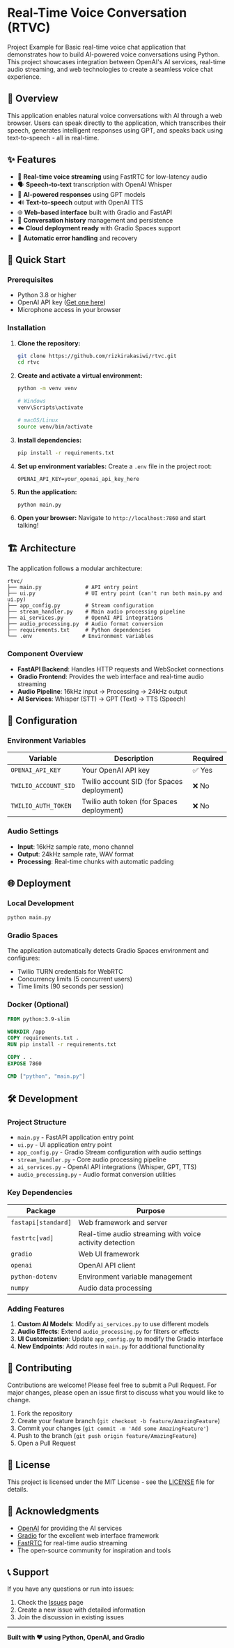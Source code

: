 # Real-Time Voice Conversation (RTVC)

Project Example for Basic real-time voice chat application that demonstrates how to build AI-powered voice conversations using Python. This project showcases integration between OpenAI's AI services, real-time audio streaming, and web technologies to create a seamless voice chat experience.

## 🎯 Overview

This application enables natural voice conversations with AI through a web browser. Users can speak directly to the application, which transcribes their speech, generates intelligent responses using GPT, and speaks back using text-to-speech - all in real-time.

## ✨ Features

- 🎤 **Real-time voice streaming** using FastRTC for low-latency audio
- 🗣️ **Speech-to-text** transcription with OpenAI Whisper
- 🧠 **AI-powered responses** using GPT models
- 🔊 **Text-to-speech** output with OpenAI TTS
- 🌐 **Web-based interface** built with Gradio and FastAPI
- 📝 **Conversation history** management and persistence
- ☁️ **Cloud deployment ready** with Gradio Spaces support
- 🔄 **Automatic error handling** and recovery

## 🚀 Quick Start

### Prerequisites

- Python 3.8 or higher
- OpenAI API key ([Get one here](https://platform.openai.com/api-keys))
- Microphone access in your browser

### Installation

1. **Clone the repository:**
   ```bash
   git clone https://github.com/rizkirakasiwi/rtvc.git
   cd rtvc
   ```

2. **Create and activate a virtual environment:**
   ```bash
   python -m venv venv
   
   # Windows
   venv\Scripts\activate
   
   # macOS/Linux
   source venv/bin/activate
   ```

3. **Install dependencies:**
   ```bash
   pip install -r requirements.txt
   ```

4. **Set up environment variables:**
   Create a `.env` file in the project root:
   ```env
   OPENAI_API_KEY=your_openai_api_key_here
   ```

5. **Run the application:**
   ```bash
   python main.py
   ```

6. **Open your browser:**
   Navigate to `http://localhost:7860` and start talking!

## 🏗️ Architecture

The application follows a modular architecture:

```
rtvc/
├── main.py              # API entry point
├── ui.py                # UI entry point (can't run both main.py and ui.py) 
├── app_config.py        # Stream configuration
├── stream_handler.py    # Main audio processing pipeline
├── ai_services.py       # OpenAI API integrations
├── audio_processing.py  # Audio format conversion
├── requirements.txt     # Python dependencies
└── .env                # Environment variables
```

### Component Overview

- **FastAPI Backend**: Handles HTTP requests and WebSocket connections
- **Gradio Frontend**: Provides the web interface and real-time audio streaming
- **Audio Pipeline**: 16kHz input → Processing → 24kHz output
- **AI Services**: Whisper (STT) → GPT (Text) → TTS (Speech)

## 🔧 Configuration

### Environment Variables

| Variable | Description | Required |
|----------|-------------|----------|
| `OPENAI_API_KEY` | Your OpenAI API key | ✅ Yes |
| `TWILIO_ACCOUNT_SID` | Twilio account SID (for Spaces deployment) | ❌ No |
| `TWILIO_AUTH_TOKEN` | Twilio auth token (for Spaces deployment) | ❌ No |

### Audio Settings

- **Input**: 16kHz sample rate, mono channel
- **Output**: 24kHz sample rate, WAV format
- **Processing**: Real-time chunks with automatic padding

## 🌐 Deployment

### Local Development
```bash
python main.py
```

### Gradio Spaces
The application automatically detects Gradio Spaces environment and configures:
- Twilio TURN credentials for WebRTC
- Concurrency limits (5 concurrent users)
- Time limits (90 seconds per session)

### Docker (Optional)
```dockerfile
FROM python:3.9-slim

WORKDIR /app
COPY requirements.txt .
RUN pip install -r requirements.txt

COPY . .
EXPOSE 7860

CMD ["python", "main.py"]
```

## 🛠️ Development

### Project Structure
- `main.py` - FastAPI application entry point
- `ui.py` - UI application entry point
- `app_config.py` - Gradio Stream configuration with audio settings
- `stream_handler.py` - Core audio processing pipeline
- `ai_services.py` - OpenAI API integrations (Whisper, GPT, TTS)
- `audio_processing.py` - Audio format conversion utilities

### Key Dependencies

| Package | Purpose |
|---------|---------|
| `fastapi[standard]` | Web framework and server |
| `fastrtc[vad]` | Real-time audio streaming with voice activity detection |
| `gradio` | Web UI framework |
| `openai` | OpenAI API client |
| `python-dotenv` | Environment variable management |
| `numpy` | Audio data processing |

### Adding Features

1. **Custom AI Models**: Modify `ai_services.py` to use different models
2. **Audio Effects**: Extend `audio_processing.py` for filters or effects  
3. **UI Customization**: Update `app_config.py` to modify the Gradio interface
4. **New Endpoints**: Add routes in `main.py` for additional functionality

## 🤝 Contributing

Contributions are welcome! Please feel free to submit a Pull Request. For major changes, please open an issue first to discuss what you would like to change.

1. Fork the repository
2. Create your feature branch (`git checkout -b feature/AmazingFeature`)
3. Commit your changes (`git commit -m 'Add some AmazingFeature'`)
4. Push to the branch (`git push origin feature/AmazingFeature`)
5. Open a Pull Request

## 📝 License

This project is licensed under the MIT License - see the [LICENSE](LICENSE) file for details.

## 🙏 Acknowledgments

- [OpenAI](https://openai.com/) for providing the AI services
- [Gradio](https://gradio.app/) for the excellent web interface framework
- [FastRTC](https://github.com/gradio-app/fastrtc) for real-time audio streaming
- The open-source community for inspiration and tools

## 📞 Support

If you have any questions or run into issues:

1. Check the [Issues](https://github.com/rizkirakasiwi/rtvc/issues) page
2. Create a new issue with detailed information
3. Join the discussion in existing issues

---

**Built with ❤️ using Python, OpenAI, and Gradio**
